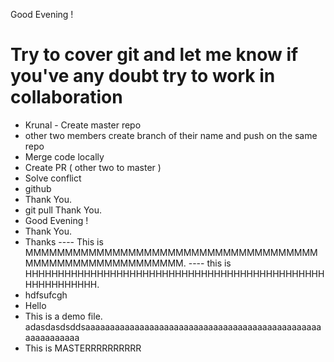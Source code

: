 Good Evening !
# Try to cover git and let me know if you've any doubt try to work in collaboration 
- Krunal - Create master repo
- other two members create branch of their name and push on the same repo
- Merge code locally 
- Create PR ( other two to master )
- Solve conflict
- github
- Thank You.
- git pull
Thank You.
- Good Evening !
- Thank You.
- Thanks
---- This is MMMMMMMMMMMMMMMMMMMMMMMMMMMMMMMMMMMMMMMMMMMMMMMMMMMMMMMMM.
---- this is HHHHHHHHHHHHHHHHHHHHHHHHHHHHHHHHHHHHHHHHHHHHHHHHHHHHHHHHH.
- hdfsufcgh
- Hello
- This is a demo file.
adasdasdsddsaaaaaaaaaaaaaaaaaaaaaaaaaaaaaaaaaaaaaaaaaaaaaaaaaaaaaaaaaaa
- This is MASTERRRRRRRRRR